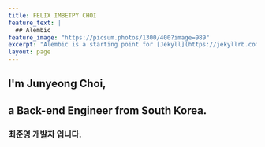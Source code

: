 ```yaml
---
title: FELIX IMBETPY CHOI
feature_text: |
  ## Alembic
feature_image: "https://picsum.photos/1300/400?image=989"
excerpt: "Alembic is a starting point for [Jekyll](https://jekyllrb.com/) projects. Rather than starting from scratch, this boilerplate is designed to get the ball rolling immediately. Install it, configure it, tweak it, push it."
layout: page
---
```


## I'm Junyeong Choi,
## a Back-end Engineer from South Korea.
### 최준영 개발자 입니다.
